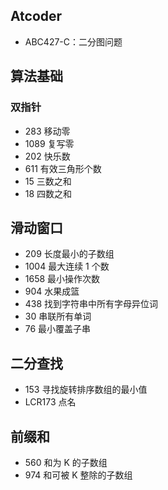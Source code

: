 ## Atcoder

- ABC427-C：二分图问题

## 算法基础

### 双指针

- 283 移动零
- 1089 复写零
- 202 快乐数
- 611 有效三角形个数
- 15 三数之和
- 18 四数之和

## 滑动窗口

- 209 长度最小的子数组
- 1004 最大连续 1 个数
- 1658 最小操作次数
- 904 水果成篮
- 438 找到字符串中所有字母异位词
- 30 串联所有单词
- 76 最小覆盖子串

## 二分查找

- 153 寻找旋转排序数组的最小值
- LCR173 点名

## 前缀和

- 560 和为 K 的子数组
- 974 和可被 K 整除的子数组